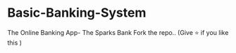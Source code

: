 # Basic-Banking-System
The Online Banking App- The Sparks Bank
Fork the repo.. (Give ⭐ if you like this )
